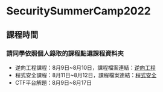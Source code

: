 # SecuritySummerCamp2022
## 課程時間
### 請同學依照個人錄取的課程點選課程資料夾
- 逆向工程課程：8月9日~8月10日，課程檔案連結：[逆向工程](https://github.com/MyFirstSecurity2020/SecurityCamp2022/tree/main/WEEK01)
- 程式安全課程：8月11日~8月12日，課程檔案連結：[程式安全](https://github.com/MyFirstSecurity2020/SecurityCamp2022/tree/main/week02)
- CTF平台解題：8月9日~8月17日
